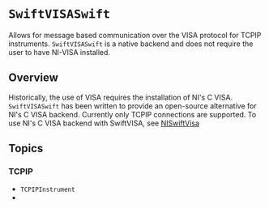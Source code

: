 # ``SwiftVISASwift``

Allows for message based communication over the VISA protocol for TCPIP instruments. `SwiftVISASwift` is a native backend and does not require the user to have NI-VISA installed.

## Overview

Historically, the use of VISA requires the installation of NI's C VISA. `SwiftVISASwift` has been written to provide an open-source alternative for NI's C VISA backend. Currently only TCPIP connections are supported. To use NI's C VISA backend with SwiftVISA, see [NISwiftVisa](https://github.com/SwiftVISA/NISwiftVISA)

## Topics

### TCPIP

- ``TCPIPInstrument``
- 
